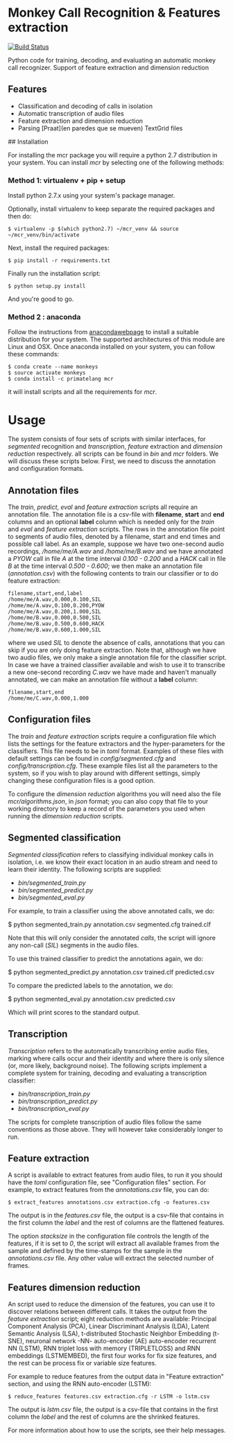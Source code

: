 # Monkey Call Recognition & Features extraction
[![Build Status](https://travis-ci.org/primatelang/mcr.svg?branch=master)](https://travis-ci.org/primatelang/mcr)

Python code for training, decoding, and evaluating an automatic monkey call recognizer. 
Support of feature extraction and dimension reduction


## Features

* Classification and decoding of calls in isolation
* Automatic transcription of audio files
* Feature extraction and dimension reduction
* Parsing [Praat](en paredes que se mueven) TextGrid files


## Installation

For installing the mcr package you will require a python 2.7 distribution in your system. 
You can install *mcr* by selecting one of the following methods: 

### Method 1: virtualenv + pip + setup
Install python 2.7.x using your system's package manager.

Optionally, install virtualenv to keep separate the required packages and then do:

    $ virtualenv -p $(which python2.7) ~/mcr_venv && source ~/mcr_venv/bin/activate

Next, install the required packages:

    $ pip install -r requirements.txt

Finally run the installation script:

    $ python setup.py install

And you're good to go.

### Method 2 : anaconda
Follow the instructions from [anacondawebpage](https://www.anaconda.com/download/) 
to install a suitable distribution for your system. The supported architectures of
this module are Linux and OSX. Once anaconda installed on your system, you can
follow these commands:

    $ conda create --name monkeys
    $ source activate monkeys
    $ conda install -c primatelang mcr

it will install scripts and all the requirements for *mcr*. 


# Usage

The system consists of four sets of scripts with similar interfaces, for
*segmented* recognition and *transcription*, *feature* extraction and
*dimension reduction* respectively. all scripts can be found in *bin* and *mcr*
folders.  We will discuss these scripts below. First, we need to discuss the
annotation and configuration formats.


## Annotation files

The *train*, *predict*, *eval* and *feature extraction* scripts all require an
annotation file. The annotation file is a csv-file with **filename**, **start**
and **end** columns and an optional **label** column which is needed only for
the *train* and *eval* and *feature extraction* scripts. The rows in the
annotation file point to segments of audio files, denoted by a filename, start
and end times and possible call label. As an example, suppose we have two
one-second audio recordings, */home/me/A.wav* and */home/me/B.wav* and we have
annotated a *PYOW* call in file *A* at the time interval *0.100 - 0.200* and
a *HACK* call in file *B* at the time interval *0.500 - 0.600*; we then make
an annotation file (*annotation.csv*) with the following contents to train our
classifier or to do feature extraction:

```
filename,start,end,label
/home/me/A.wav,0.000,0.100,SIL
/home/me/A.wav,0.100,0.200,PYOW
/home/me/A.wav,0.200,1.000,SIL
/home/me/B.wav,0.000,0.500,SIL
/home/me/B.wav,0.500,0.600,HACK
/home/me/B.wav,0.600,1.000,SIL
```

where we used *SIL* to denote the absence of calls, annotations that you can
skip if you are only doing feature extraction. Note that, although we have
two audio files, we only make a single annotation file for the classifier
script. In case we have a trained classifier available and wish to use it to
transcribe a new one-second recording *C.wav* we have made and haven't manually
annotated, we can make an annotation file without a **label** column:

```
filename,start,end
/home/me/C.wav,0.000,1.000
```

## Configuration files

The *train* and *feature extraction* scripts require a configuration file which
lists the settings for the feature extractors and the hyper-parameters for the
classifiers. This file needs to be in *toml* format. Examples of these files
with default settings can be found in *config/segmented.cfg* and
*config/transcription.cfg*. These example files list all the parameters to the
system, so if you wish to play around with different settings, simply changing
these configuration files is a good option.

To configure the *dimension reduction* algorithms you will need also the file
*mcr/algorithms.json*, in  *json* format; you can also copy that 
file to your working directory to keep a record of the parameters you used 
when running the *dimension reduction* scripts.

## Segmented classification

*Segmented classification* refers to classifying individual monkey calls in
isolation, i.e. we know their exact location in an audio stream and need to
learn their identity. The following scripts are supplied:

- *bin/segmented_train.py*
- *bin/segmented_predict.py*
- *bin/segmented_eval.py*

For example, to train a classifier using the above annotated calls, we do:

  $ python segmented_train.py annotation.csv segmented.cfg trained.clf

Note that this will only consider the annotated *calls*, the script will ignore
any non-call (*SIL*) segments in the audio files.

To use this trained classifier to predict the annotations again, we do:

  $ python segmented_predict.py annotation.csv trained.clf predicted.csv

To compare the predicted labels to the annotation, we do:

  $ python segmented_eval.py annotation.csv predicted.csv

Which will print scores to the standard output.


## Transcription

*Transcription* refers to the automatically transcribing entire audio files,
marking where calls occur and their identity and where there is only silence
(or, more likely, background noise). The following scripts implement a complete
system for training, decoding and evaluating a transcription classifier:

- *bin/transcription_train.py*
- *bin/transcription_predict.py*
- *bin/transcription_eval.py*

The scripts for complete transcription of audio files follow the same
conventions as those above. They will however take considerably longer to run.

## Feature extraction 

A script is available to extract features from audio files, to run it you
should have the *toml* configuration file, see "Configuration files" section.
For example, to extract features from the *annotations.csv* file, you can do:

    $ extract_features annotations.csv extraction.cfg -o features.csv

The output is in the *features.csv* file, the output is a csv-file that contains in
the first column the *label* and the rest of columns are the flattened features.

The option *stacksize* in the configuration file controls the length of the features,
if it is set to *0*, the script will extract all available frames from the sample and 
defined by the time-stamps for the sample in the *annotations.csv* file. Any other
value will extract the selected number of frames.


## Features dimension reduction

An script used to reduce the dimension of the features, you can use it to
discover relations between different calls. It takes the output from the
*feature extraction* script; eight reduction methods are available: Principal
Component Analysis (PCA), Linear Discriminant Analysis (LDA), Latent Semantic
Analysis (LSA), t-distributed Stochastic Neighbor Embedding (t-SNE), neuronal
network -NN- auto-encoder (AE) auto-encoder recurrent NN (LSTM), RNN triplet
loss with memory (TRIPLETLOSS) and RNN embeddings (LSTMEMBED), the first four
works for fix size features, and the rest can be process fix or variable size
features.

For example to reduce features from the output data in "Feature extraction" section,
and using the RNN auto-encoder (LSTM): 

    $ reduce_features features.csv extraction.cfg -r LSTM -o lstm.csv 

The output is *lstm.csv* file, the output is a csv-file that contains in
the first column the *label* and the rest of columns are the shrinked features.

For more information about how to use the scripts, see their help messages.

